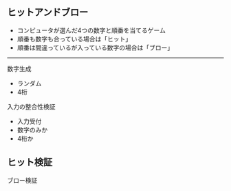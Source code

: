 ## ヒットアンドブロー
* コンピュータが選んだ4つの数字と順番を当てるゲーム
* 順番も数字も合っている場合は「ヒット」
* 順番は間違っているが入っている数字の場合は「ブロー」
--- 

数字生成
- ランダム
- 4桁

入力の整合性検証
- 入力受付
- 数字のみか
- 4桁か

ヒット検証
- 

ブロー検証